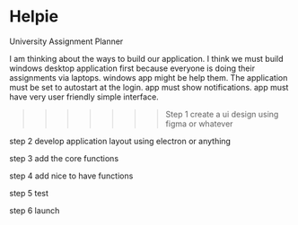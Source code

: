 # Helpie
University Assignment Planner

I am thinking about the ways to build our application.
I think we must build windows desktop application first because everyone is doing their assignments via laptops. 
windows app might be help them.
The application must be set to autostart at the login.
app must show notifications.
app must have very user friendly simple interface.

>>>>>>>Step 1 
create a ui design using figma or whatever

step 2
develop application layout using electron or anything

step 3
add the core functions

step 4
add nice to have functions

step 5
test 

step 6
launch
